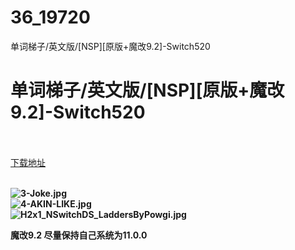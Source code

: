 # 36_19720
单词梯子/英文版/[NSP][原版+魔改9.2]-Switch520
# 单词梯子/英文版/[NSP][原版+魔改9.2]-Switch520
 <br/></br>
[下载地址](https://www.switch520.cc/article/19720 "下载地址")
<br/></br>

<p><strong><img title="3-Joke.jpg" src="https://www.switch520.cc/muke_img/2021_07_04_e07882c1fdffc.jpg" alt="3-Joke.jpg"></strong><br>
<strong><img title="4-AKIN-LIKE.jpg" src="https://www.switch520.cc/muke_img/2021_07_04_98e7526fa6f3c.jpg" alt="4-AKIN-LIKE.jpg"></strong><br>
<strong><img title="H2x1_NSwitchDS_LaddersByPowgi.jpg" src="https://www.switch520.cc/muke_img/2021_07_04_ad4acc334f845.jpg" alt="H2x1_NSwitchDS_LaddersByPowgi.jpg">&nbsp;</strong></p>
<p><strong>魔改9.2 尽量保持自己系统为11.0.0</strong></p>

